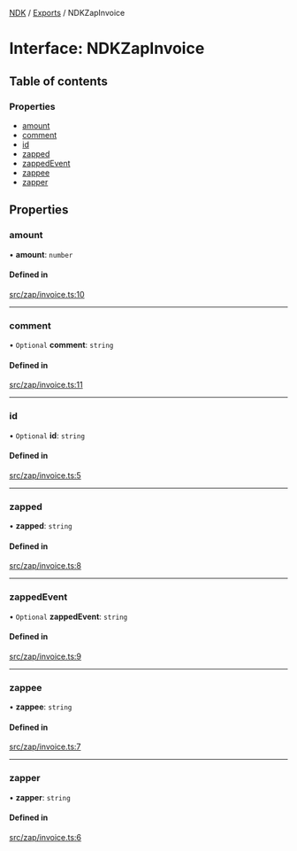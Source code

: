[NDK](../README.md) / [Exports](../modules.md) / NDKZapInvoice

# Interface: NDKZapInvoice

## Table of contents

### Properties

- [amount](NDKZapInvoice.md#amount)
- [comment](NDKZapInvoice.md#comment)
- [id](NDKZapInvoice.md#id)
- [zapped](NDKZapInvoice.md#zapped)
- [zappedEvent](NDKZapInvoice.md#zappedevent)
- [zappee](NDKZapInvoice.md#zappee)
- [zapper](NDKZapInvoice.md#zapper)

## Properties

### amount

• **amount**: `number`

#### Defined in

[src/zap/invoice.ts:10](https://github.com/nostr-dev-kit/ndk/blob/5bceb9f/src/zap/invoice.ts#L10)

___

### comment

• `Optional` **comment**: `string`

#### Defined in

[src/zap/invoice.ts:11](https://github.com/nostr-dev-kit/ndk/blob/5bceb9f/src/zap/invoice.ts#L11)

___

### id

• `Optional` **id**: `string`

#### Defined in

[src/zap/invoice.ts:5](https://github.com/nostr-dev-kit/ndk/blob/5bceb9f/src/zap/invoice.ts#L5)

___

### zapped

• **zapped**: `string`

#### Defined in

[src/zap/invoice.ts:8](https://github.com/nostr-dev-kit/ndk/blob/5bceb9f/src/zap/invoice.ts#L8)

___

### zappedEvent

• `Optional` **zappedEvent**: `string`

#### Defined in

[src/zap/invoice.ts:9](https://github.com/nostr-dev-kit/ndk/blob/5bceb9f/src/zap/invoice.ts#L9)

___

### zappee

• **zappee**: `string`

#### Defined in

[src/zap/invoice.ts:7](https://github.com/nostr-dev-kit/ndk/blob/5bceb9f/src/zap/invoice.ts#L7)

___

### zapper

• **zapper**: `string`

#### Defined in

[src/zap/invoice.ts:6](https://github.com/nostr-dev-kit/ndk/blob/5bceb9f/src/zap/invoice.ts#L6)
